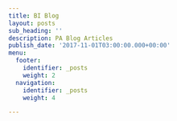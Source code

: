 ```yaml
---
title: BI Blog
layout: posts
sub_heading: ''
description: PA Blog Articles
publish_date: '2017-11-01T03:00:00.000+00:00'
menu:
  footer:
    identifier: _posts
    weight: 2
  navigation:
    identifier: _posts
    weight: 4

---
```

